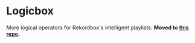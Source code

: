# Logicbox
More logical operators for Rekordbox's intelligent playlists.
**Moved to [this repo](https://github.com/oscar230/Hathor).**
